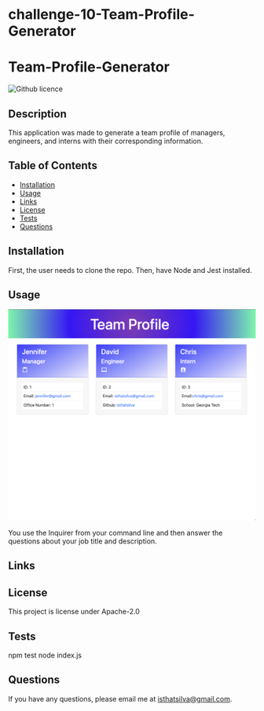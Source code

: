 # challenge-10-Team-Profile-Generator

# Team-Profile-Generator

![Github licence](https://img.shields.io/badge/License-Apache_2.0-blue.svg)

## Description

This application was made to generate a team profile of managers, engineers, and interns with their corresponding information.

## Table of Contents

- [Installation](#installation)
- [Usage](#usage)
- [Links](#links)
- [License](#license)
- [Tests](#tests)
- [Questions](#questions)

## Installation

First, the user needs to clone the repo. Then, have Node and Jest installed.

## Usage

![ScreenShot from application](./assets/team%20profile.png)

You use the Inquirer from your command line and then answer the questions about your job title and description.

## Links


## License

This project is license under Apache-2.0

## Tests

npm test
node index.js

## Questions

If you have any questions, please email me at isthatsilva@gmail.com.